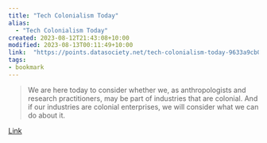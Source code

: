 ```yaml
---
title: "Tech Colonialism Today"
alias:
  - "Tech Colonialism Today"
created: 2023-08-12T21:43:08+10:00
modified: 2023-08-13T00:11:49+10:00
link:  "https://points.datasociety.net/tech-colonialism-today-9633a9cb00ad"
tags:
- bookmark
---
```


> We are here today to consider whether we, as anthropologists and research practitioners, may be part of industries that are colonial. And if our industries are colonial enterprises, we will consider what we can do about it.

[Link](https://points.datasociety.net/tech-colonialism-today-9633a9cb00ad)